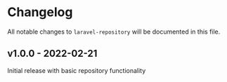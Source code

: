 # Changelog

All notable changes to `laravel-repository` will be documented in this file.

## v1.0.0 - 2022-02-21

Initial release with basic repository functionality
